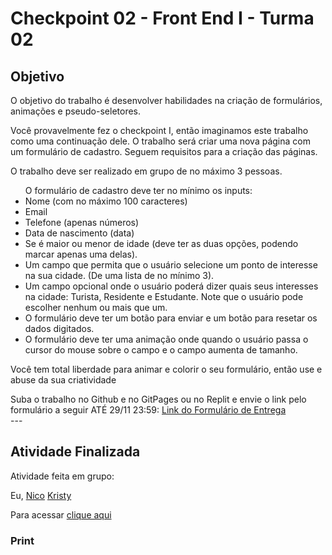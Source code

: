 <h1>Checkpoint 02 - Front End I - Turma 02</h1>

<h2>Objetivo</h2>

<p>O objetivo do trabalho é desenvolver habilidades na criação de formulários, animações e pseudo-seletores. </p>


<p>Você provavelmente fez o checkpoint I, então imaginamos este trabalho como uma continuação dele. O trabalho será criar uma nova página com um formulário de cadastro. Seguem requisitos para a criação das páginas. </p>

<div>
O trabalho deve ser realizado em grupo de no máximo 3 pessoas.

<ul>
O formulário de cadastro deve ter no mínimo os inputs:

<li>Nome (com no máximo 100 caracteres)</li>
<li>Email </li>
<li>Telefone (apenas números)</li>
<li>Data de nascimento (data)</li>
<li>Se é maior ou menor de idade (deve ter as duas opções, podendo marcar apenas uma delas).</li>
<li>Um campo que permita que o usuário selecione um ponto de interesse na sua cidade. (De uma lista de no mínimo 3).</li>
<li>Um campo opcional onde o usuário poderá dizer quais seus interesses na cidade: Turista, Residente e Estudante. Note que o usuário pode escolher nenhum ou mais que um.</li>
<li>O formulário deve ter um botão para enviar e um botão para resetar os dados digitados.</li>
<li>O formulário deve ter uma animação onde quando o usuário passa o cursor do mouse sobre o campo e o campo aumenta de tamanho. </li>

</ul>

<p>Você tem total liberdade para animar e colorir o seu formulário, então use e abuse da sua criatividade</p>
Suba o trabalho no Github e no GitPages ou no Replit e envie o link pelo formulário a seguir ATÉ 29/11 23:59:  <a href="https://docs.google.com/forms/d/e/1FAIpQLScYajDrRe_IrsjYvrJ6Bd4eahI3iMDEOH-knhq2C_DxKkuqhA/viewform">Link do Formulário de Entrega</a>

</div>
---

<h2>Atividade Finalizada</h2>

<p>Atividade feita em grupo:</p>

Eu,
<a href="https://github.com/nicolorenzo">Nico</a>
<a href="">Kristy</a>

<p> Para acessar <a href="https://checkpoint2-frontend-turma2.netlify.app/" target="_blank">clique aqui </a></p>

<h3>Print</h3>




